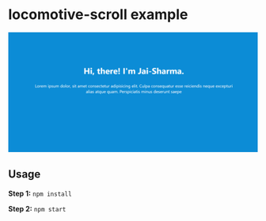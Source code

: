 # locomotive-scroll example

<img src="preview.png">

## Usage

**Step 1:** ``` npm install ```

**Step 2:** ``` npm start ```